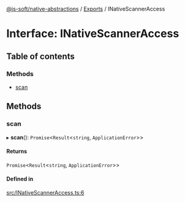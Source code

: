 [@js-soft/native-abstractions](../README.md) / [Exports](../modules.md) / INativeScannerAccess

# Interface: INativeScannerAccess

## Table of contents

### Methods

- [scan](INativeScannerAccess.md#scan)

## Methods

### scan

▸ **scan**(): `Promise`<`Result`<`string`, `ApplicationError`\>\>

#### Returns

`Promise`<`Result`<`string`, `ApplicationError`\>\>

#### Defined in

[src/INativeScannerAccess.ts:6](https://github.com/js-soft/ts-native-access/blob/c428889/packages/abstractions/src/INativeScannerAccess.ts#L6)
